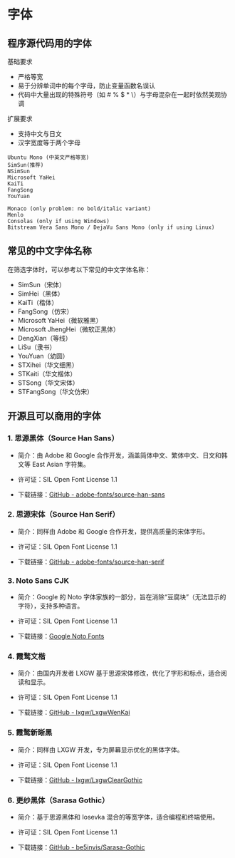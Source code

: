 #  字体

## 程序源代码用的字体
基础要求
- 严格等宽
- 易于分辨单词中的每个字母，防止变量函数名误认
- 代码中大量出现的特殊符号（如 # % $ * \）与字母混杂在一起时依然美观协调

扩展要求
- 支持中文与日文
- 汉字宽度等于两个字母

```
Ubuntu Mono (中英文严格等宽)
SimSun(推荐)
NSimSun
Microsoft YaHei
KaiTi
FangSong
YouYuan

Monaco (only problem: no bold/italic variant)
Menlo
Consolas (only if using Windows)
Bitstream Vera Sans Mono / DejaVu Sans Mono (only if using Linux)
```
## 常见的中文字体名称
在筛选字体时，可以参考以下常见的中文字体名称：

- SimSun（宋体）
- SimHei（黑体）
- KaiTi（楷体）
- FangSong（仿宋）
- Microsoft YaHei（微软雅黑）
- Microsoft JhengHei（微软正黑体）
- DengXian（等线）
- LiSu（隶书）
- YouYuan（幼圆）
- STXihei（华文细黑）
- STKaiti（华文楷体）
- STSong（华文宋体）
- STFangSong（华文仿宋）

## 开源且可以商用的字体

### 1. 思源黑体（Source Han Sans）

- 简介：由 Adobe 和 Google 合作开发，涵盖简体中文、繁体中文、日文和韩文等 East Asian 字符集。

- 许可证：SIL Open Font License 1.1

- 下载链接：[GitHub - adobe-fonts/source-han-sans](https://github.com/adobe-fonts/source-han-sans)

### 2. 思源宋体（Source Han Serif）

- 简介：同样由 Adobe 和 Google 合作开发，提供高质量的宋体字形。

- 许可证：SIL Open Font License 1.1

- 下载链接：[GitHub - adobe-fonts/source-han-serif](https://github.com/adobe-fonts/source-han-serif)

### 3. Noto Sans CJK

- 简介：Google 的 Noto 字体家族的一部分，旨在消除“豆腐块”（无法显示的字符），支持多种语言。

- 许可证：SIL Open Font License 1.1

- 下载链接：[Google Noto Fonts](https://www.google.com/get/noto/#sans-hans)

### 4. 霞鹜文楷

- 简介：由国内开发者 LXGW 基于思源宋体修改，优化了字形和标点，适合阅读和显示。

- 许可证：SIL Open Font License 1.1

- 下载链接：[GitHub - lxgw/LxgwWenKai](https://github.com/lxgw/LxgwWenKai)

### 5. 霞鹜新晰黑

- 简介：同样由 LXGW 开发，专为屏幕显示优化的黑体字体。

- 许可证：SIL Open Font License 1.1

- 下载链接：[GitHub - lxgw/LxgwClearGothic](https://github.com/lxgw/LxgwClearGothic)

### 6. 更纱黑体（Sarasa Gothic）

- 简介：基于思源黑体和 Iosevka 混合的等宽字体，适合编程和终端使用。

- 许可证：SIL Open Font License 1.1

- 下载链接：[GitHub - be5invis/Sarasa-Gothic](https://github.com/be5invis/Sarasa-Gothic)

